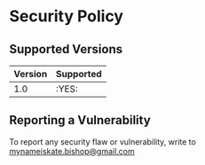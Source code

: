 # Security Policy

## Supported Versions

| Version | Supported          |
| ------- | ------------------ |
|  1.0    | :YES:              |

## Reporting a Vulnerability

To report any security flaw or vulnerability, write to mynameiskate.bishop@gmail.com
